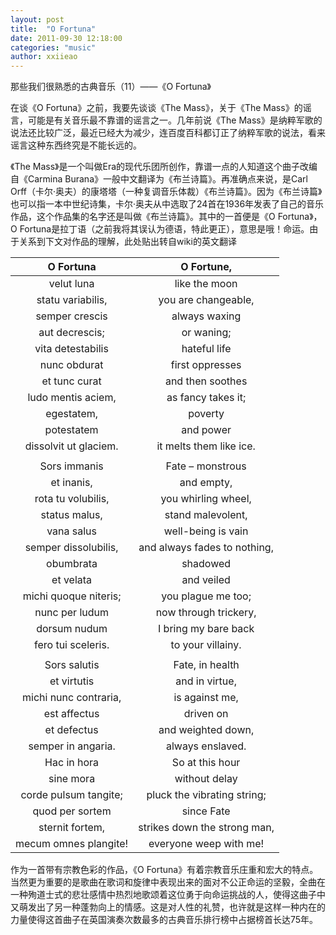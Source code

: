 ```yaml
---
layout: post
title:  "O Fortuna"
date: 2011-09-30 12:18:00
categories: "music"
author: xxiieao
---
```


那些我们很熟悉的古典音乐（11）——《O Fortuna》

在谈《O Fortuna》之前，我要先谈谈《The Mass》，关于《The Mass》的谣言，可能是有关音乐最不靠谱的谣言之一。几年前说《The Mass》是纳粹军歌的说法还比较广泛，最近已经大为减少，连百度百科都订正了纳粹军歌的说法，看来谣言这种东西终究是不能长远的。

《The Mass》是一个叫做Era的现代乐团所创作，靠谱一点的人知道这个曲子改编自《Carmina Burana》一般中文翻译为《布兰诗篇》。再准确点来说，是Carl Orff（卡尔·奥夫）的康塔塔（一种复调音乐体裁）《布兰诗篇》。因为《布兰诗篇》也可以指一本中世纪诗集，卡尔·奥夫从中选取了24首在1936年发表了自己的音乐作品，这个作品集的名字还是叫做《布兰诗篇》。其中的一首便是《O Fortuna》，O Fortuna是拉丁语（之前我将其误认为德语，特此更正），意思是哦！命运。由于关系到下文对作品的理解，此处贴出转自wiki的英文翻译

| O Fortuna             | O Fortune,                   |
| :----------:          | :----------:                 |
| velut luna            | like the moon                |
| statu variabilis,     | you are changeable,          |
| semper crescis        | always waxing                |
| aut decrescis;        | or waning;                   |
| vita detestabilis     | hateful life                 |
| nunc obdurat          | first oppresses              |
| et tunc curat         | and then soothes             |
| ludo mentis aciem,    | as fancy takes it;           |
| egestatem,            | poverty                      |
| potestatem            | and power                    |
| dissolvit ut glaciem. | it melts them like ice.      |
|                       |                              |
| Sors immanis          | Fate – monstrous             |
| et inanis,            | and empty,                   |
| rota tu volubilis,    | you whirling wheel,          |
| status malus,         | stand malevolent,            |
| vana salus            | well-being is vain           |
| semper dissolubilis,  | and always fades to nothing, |
| obumbrata             | shadowed                     |
| et velata             | and veiled                   |
| michi quoque niteris; | you plague me too;           |
| nunc per ludum        | now through trickery,        |
| dorsum nudum          | I bring my bare back         |
| fero tui sceleris.    | to your villainy.            |
|                       |                              |
| Sors salutis          | Fate, in health              |
| et virtutis           | and in virtue,               |
| michi nunc contraria, | is against me,               |
| est affectus          | driven on                    |
| et defectus           | and weighted down,           |
| semper in angaria.    | always enslaved.             |
| Hac in hora           | So at this hour              |
| sine mora             | without delay                |
| corde pulsum tangite; | pluck the vibrating string;  |
| quod per sortem       | since Fate                   |
| sternit fortem,       | strikes down the strong man, |
| mecum omnes plangite! | everyone weep with me!       |


 
作为一首带有宗教色彩的作品，《O Fortuna》有着宗教音乐庄重和宏大的特点。当然更为重要的是歌曲在歌词和旋律中表现出来的面对不公正命运的坚毅，全曲在一种殉道士式的悲壮感情中热烈地歌颂着这位勇于向命运挑战的人，使得这曲子中又萌发出了另一种蓬勃向上的情感。这是对人性的礼赞，也许就是这样一种内在的力量使得这首曲子在英国演奏次数最多的古典音乐排行榜中占据榜首长达75年。